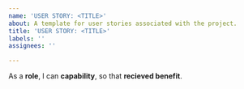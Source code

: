 ```yaml
---
name: 'USER STORY: <TITLE>'
about: A template for user stories associated with the project.
title: 'USER STORY: <TITLE>'
labels: ''
assignees: ''

---
```


As a **role**, I can **capability**, so that **recieved benefit**.
